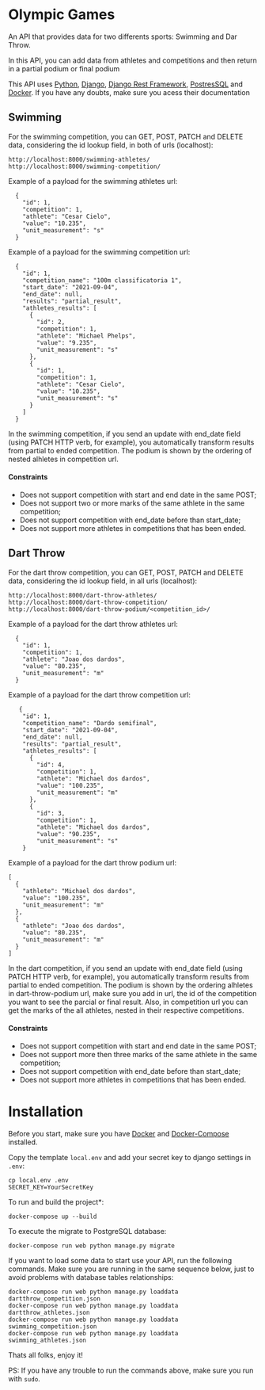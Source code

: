 # Olympic Games

An API that provides data for two differents sports: Swimming and Dar Throw.

In this API, you can add data from athletes and competitions and then return in a
partial podium or final podium

This API uses [Python](https://www.python.org/about/), [Django](https://www.djangoproject.com/), [Django Rest Framework](https://www.django-rest-framework.org/), [PostresSQL](https://www.postgresql.org/) and [Docker](https://www.docker.com/). If you have any doubts, make sure you acess their documentation

## Swimming
For the swimming competition, you can GET, POST, PATCH and DELETE data, considering the id lookup field, in both of urls (localhost):

```
http://localhost:8000/swimming-athletes/
http://localhost:8000/swimming-competition/
```
Example of a payload for the swimming athletes url:

```
  {
    "id": 1,
    "competition": 1,
    "athlete": "Cesar Cielo",
    "value": "10.235",
    "unit_measurement": "s"
  }
```

Example of a payload for the swimming competition url:

```
  {
    "id": 1,
    "competition_name": "100m classificatoria 1",
    "start_date": "2021-09-04",
    "end_date": null,
    "results": "partial_result",
    "athletes_results": [
      {
        "id": 2,
        "competition": 1,
        "athlete": "Michael Phelps",
        "value": "9.235",
        "unit_measurement": "s"
      },
      {
        "id": 1,
        "competition": 1,
        "athlete": "Cesar Cielo",
        "value": "10.235",
        "unit_measurement": "s"
      }
    ]
  }
```

In the swimming competition, if you send an update with end_date field (using PATCH HTTP verb, for example), you automatically transform results from partial to ended competition. The podium is shown by the ordering of nested alhletes in competition url.

#### Constraints
- Does not support competition with start and end date in the same POST;
- Does not support two or more marks of the same athlete in the same competition;
- Does not support competition with end_date before than start_date;
- Does not support more athletes in competitions that has been ended.

## Dart Throw
For the dart throw competition, you can GET, POST, PATCH and DELETE data, considering the id lookup field, in all urls (localhost):

```
http://localhost:8000/dart-throw-athletes/
http://localhost:8000/dart-throw-competition/
http://localhost:8000/dart-throw-podium/<competition_id>/
```

Example of a payload for the dart throw athletes url:

```
  {
    "id": 1,
    "competition": 1,
    "athlete": "Joao dos dardos",
    "value": "80.235",
    "unit_measurement": "m"
  }
```

Example of a payload for the dart throw competition url:

```
   {
    "id": 1,
    "competition_name": "Dardo semifinal",
    "start_date": "2021-09-04",
    "end_date": null,
    "results": "partial_result",
    "athletes_results": [
      {
        "id": 4,
        "competition": 1,
        "athlete": "Michael dos dardos",
        "value": "100.235",
        "unit_measurement": "m"
      },
      {
        "id": 3,
        "competition": 1,
        "athlete": "Michael dos dardos",
        "value": "90.235",
        "unit_measurement": "s"
    }
```

Example of a payload for the dart throw podium url:

```
[
  {
    "athlete": "Michael dos dardos",
    "value": "100.235",
    "unit_measurement": "m"
  },
  {
    "athlete": "Joao dos dardos",
    "value": "80.235",
    "unit_measurement": "m"
  }
]
```

In the dart competition, if you send an update with end_date field (using PATCH HTTP verb, for example), you automatically transform results from partial to ended competition. The podium is shown by the ordering alhletes in dart-throw-podium url, make sure you add in url, the id of the competition you want to see the parcial or final result. Also, in competition url you can get the marks of the all athletes, nested in their respective competitions.

#### Constraints
- Does not support competition with start and end date in the same POST;
- Does not support more then three marks of the same athlete in the same competition;
- Does not support competition with end_date before than start_date;
- Does not support more athletes in competitions that has been ended.


# Installation

Before you start, make sure you have [Docker](https://docs.docker.com/engine/install/) and [Docker-Compose](https://docs.docker.com/compose/install/) installed.

Copy the template `local.env` and add your secret key to django settings in `.env`:

```
cp local.env .env
SECRET_KEY=YourSecretKey
```

To run and build the project*:

```
docker-compose up --build
```

To execute the migrate to PostgreSQL database:
```
docker-compose run web python manage.py migrate
```

If you want to load some data to start use your API, run the following commands. Make sure you are running in the same sequence below, just to avoid problems with database tables relationships:

```
docker-compose run web python manage.py loaddata dartthrow_competition.json
docker-compose run web python manage.py loaddata dartthrow_athletes.json
docker-compose run web python manage.py loaddata swimming_competition.json
docker-compose run web python manage.py loaddata swimming_athletes.json
```

Thats all folks, enjoy it!

PS: If you have any trouble to run the commands above, make sure you run with `sudo`.
